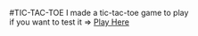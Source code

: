 #TIC-TAC-TOE
I made a tic-tac-toe game to play <br>
if you want to test it =>  [Play Here](tic-tac-toe-prabin.vercel.app)<br>
